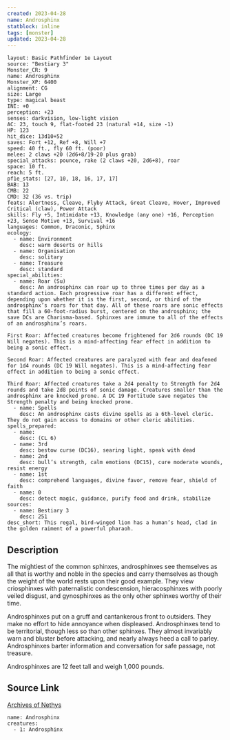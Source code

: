 ```yaml
---
created: 2023-04-28
name: Androsphinx
statblock: inline
tags: [monster]
updated: 2023-04-28
---
```

```statblock
layout: Basic Pathfinder 1e Layout
source: "Bestiary 3"
Monster_CR: 9
name: Androsphinx
Monster_XP: 6400
alignment: CG
size: Large
type: magical beast
INI: +0
perception: +23
senses: darkvision, low-light vision
AC: 23, touch 9, flat-footed 23 (natural +14, size -1)
HP: 123
hit_dice: 13d10+52
saves: Fort +12, Ref +8, Will +7
speed: 40 ft., fly 60 ft. (poor)
melee: 2 claws +20 (2d6+8/19-20 plus grab)
special_attacks: pounce, rake (2 claws +20, 2d6+8), roar
space: 10 ft.
reach: 5 ft.
pf1e_stats: [27, 10, 18, 16, 17, 17]
BAB: 13
CMB: 22
CMD: 32 (36 vs. trip)
feats: Alertness, Cleave, Flyby Attack, Great Cleave, Hover, Improved Critical (claw), Power Attack
skills: Fly +5, Intimidate +13, Knowledge (any one) +16, Perception +23, Sense Motive +13, Survival +16
languages: Common, Draconic, Sphinx
ecology:
  - name: Environment
    desc: warm deserts or hills
  - name: Organisation
    desc: solitary
  - name: Treasure
    desc: standard
special_abilities:
  - name: Roar (Su)
    desc: An androsphinx can roar up to three times per day as a standard action. Each progressive roar has a different effect, depending upon whether it is the first, second, or third of the androsphinx’s roars for that day. All of these roars are sonic effects that fill a 60-foot-radius burst, centered on the androsphinx; the save DCs are Charisma-based. Sphinxes are immune to all of the effects of an androsphinx’s roars.

First Roar: Affected creatures become frightened for 2d6 rounds (DC 19 Will negates). This is a mind-affecting fear effect in addition to being a sonic effect.

Second Roar: Affected creatures are paralyzed with fear and deafened for 1d4 rounds (DC 19 Will negates). This is a mind-affecting fear effect in addition to being a sonic effect.

Third Roar: Affected creatures take a 2d4 penalty to Strength for 2d4 rounds and take 2d8 points of sonic damage. Creatures smaller than the androsphinx are knocked prone. A DC 19 Fortitude save negates the Strength penalty and being knocked prone.
  - name: Spells
    desc: An androsphinx casts divine spells as a 6th-level cleric. They do not gain access to domains or other cleric abilities.
spells_prepared:
  - name:
    desc: (CL 6)
  - name: 3rd
    desc: bestow curse (DC16), searing light, speak with dead
  - name: 2nd
    desc: bull’s strength, calm emotions (DC15), cure moderate wounds, resist energy
  - name: 1st
    desc: comprehend languages, divine favor, remove fear, shield of faith
  - name: 0
    desc: detect magic, guidance, purify food and drink, stabilize
sources:
  - name: Bestiary 3
    desc: 251
desc_short: This regal, bird-winged lion has a human’s head, clad in the golden raiment of a powerful pharaoh.
```
## Description
The mightiest of the common sphinxes, androsphinxes see themselves as all that is worthy and noble in the species and carry themselves as though the weight of the world rests upon their good example. They view criosphinxes with paternalistic condescension, hieracosphinxes with poorly veiled disgust, and gynosphinxes as the only other sphinxes worthy of their time.

Androsphinxes put on a gruff and cantankerous front to outsiders. They make no effort to hide annoyance when displeased. Androsphinxes tend to be territorial, though less so than other sphinxes. They almost invariably warn and bluster before attacking, and nearly always heed a call to parley. Androsphinxes barter information and conversation for safe passage, not treasure.

Androsphinxes are 12 feet tall and weigh 1,000 pounds.
## Source Link
[Archives of Nethys](https://aonprd.com/MonsterDisplay.aspx?ItemName=Androsphinx)
```encounter-table
name: Androsphinx
creatures:
  - 1: Androsphinx
```
